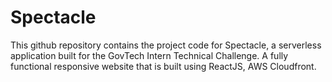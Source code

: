 # Spectacle

This github repository contains the project code for Spectacle, a serverless application built for the GovTech Intern Technical Challenge. A fully functional responsive website that is built using ReactJS, AWS Cloudfront.
